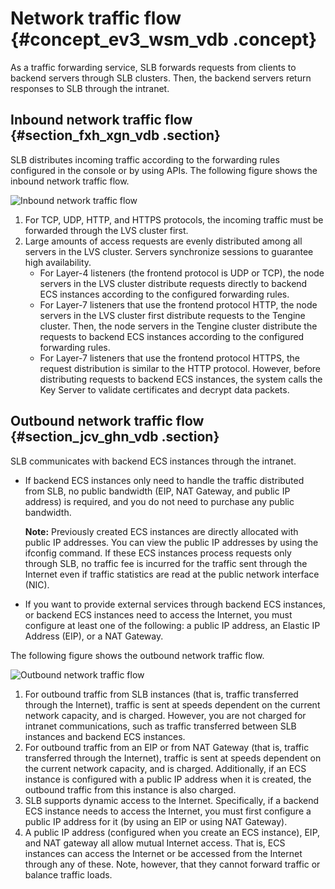 # Network traffic flow {#concept_ev3_wsm_vdb .concept}

As a traffic forwarding service, SLB forwards requests from clients to backend servers through SLB clusters. Then, the backend servers return responses to SLB through the intranet.

## Inbound network traffic flow {#section_fxh_xgn_vdb .section}

SLB distributes incoming traffic according to the forwarding rules configured in the console or by using APIs. The following figure shows the inbound network traffic flow.

![](../DNSLB11827830/images/2333_en-US.png "Inbound network traffic flow")

1.  For TCP, UDP, HTTP, and HTTPS protocols, the incoming traffic must be forwarded through the LVS cluster first.
2.  Large amounts of access requests are evenly distributed among all servers in the LVS cluster. Servers synchronize sessions to guarantee high availability.
    -   For Layer-4 listeners \(the frontend protocol is UDP or TCP\), the node servers in the LVS cluster distribute requests directly to backend ECS instances according to the configured forwarding rules.
    -   For Layer-7 listeners that use the frontend protocol HTTP, the node servers in the LVS cluster first distribute requests to the Tengine cluster. Then, the node servers in the Tengine cluster distribute the requests to backend ECS instances according to the configured forwarding rules.
    -   For Layer-7 listeners that use the frontend protocol HTTPS, the request distribution is similar to the HTTP protocol. However, before distributing requests to backend ECS instances, the system calls the Key Server to validate certificates and decrypt data packets.

## Outbound network traffic flow {#section_jcv_ghn_vdb .section}

SLB communicates with backend ECS instances through the intranet.

-   If backend ECS instances only need to handle the traffic distributed from SLB, no public bandwidth \(EIP, NAT Gateway, and public IP address\) is required, and you do not need to purchase any public bandwidth.

    **Note:** Previously created ECS instances are directly allocated with public IP addresses. You can view the public IP addresses by using the ifconfig command. If these ECS instances process requests only through SLB, no traffic fee is incurred for the traffic sent through the Internet even if traffic statistics are read at the public network interface \(NIC\).

-   If you want to provide external services through backend ECS instances, or backend ECS instances need to access the Internet, you must configure at least one of the following: a public IP address, an Elastic IP Address \(EIP\), or a NAT Gateway.

The following figure shows the outbound network traffic flow.

![](../DNSLB11827830/images/2335_en-US.png "Outbound network traffic flow")

1.  For outbound traffic from SLB instances \(that is, traffic transferred through the Internet\), traffic is sent at speeds dependent on the current network capacity, and is charged. However, you are not charged for intranet communications, such as traffic transferred between SLB instances and backend ECS instances.
2.  For outbound traffic from an EIP or from NAT Gateway \(that is, traffic transferred through the Internet\), traffic is sent at speeds dependent on the current network capacity, and is charged. Additionally, if an ECS instance is configured with a public IP address when it is created, the outbound traffic from this instance is also charged.
3.  SLB supports dynamic access to the Internet. Specifically, if a backend ECS instance needs to access the Internet, you must first configure a public IP address for it \(by using an EIP or using NAT Gateway\).
4.  A public IP address \(configured when you create an ECS instance\), EIP, and NAT gateway all allow mutual Internet access. That is, ECS instances can access the Internet or be accessed from the Internet through any of these. Note, however, that they cannot forward traffic or balance traffic loads.

